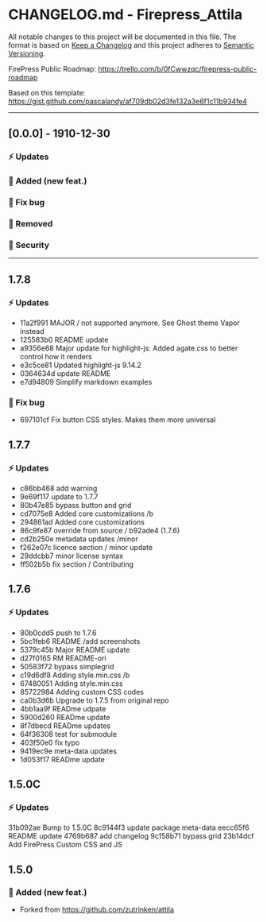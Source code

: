 # CHANGELOG.md - Firepress_Attila

All notable changes to this project will be documented in this file. The format is based on [Keep a Changelog](https://keepachangelog.com/en/1.0.0/) and this project adheres to [Semantic Versioning](https://semver.org/spec/v2.0.0.html).

FirePress Public Roadmap:
https://trello.com/b/0fCwwzqc/firepress-public-roadmap

Based on this template:
https://gist.github.com/pascalandy/af709db02d3fe132a3e6f1c11b934fe4

---

## [0.0.0] - 1910-12-30

### ⚡️ Updates
### 🚀 Added (new feat.)
### 🐛 Fix bug
### 🛑 Removed
### 🔑 Security

---


## 1.7.8

### ⚡️ Updates
- 11a2f991 MAJOR / not supported anymore. See Ghost theme Vapor instead
- 125583b0 README update
- a9356e68 Major update for highlight-js: Added agate.css to better control how it renders
- e3c5ce81 Updated highlight-js 9.14.2
- 0364634d update README
- e7d94809 Simplify markdown examples

### 🐛 Fix bug
- 697101cf Fix button CSS styles. Makes them more universal


## 1.7.7
### ⚡️ Updates
- c86bb468 add warning
- 9e69f117 update to 1.7.7
- 80b47e85 bypass button and grid
- cd7075e8 Added core customizations /b
- 294861ad Added core customizations
- 86c9fe87 override from source / b92ade4 (1.7.6)
- cd2b250e metadata updates /minor
- f262e07c licence section / minor update
- 29ddcbb7 minor license syntax
- ff502b5b fix section / Contributing


## 1.7.6
### ⚡️ Updates
- 80b0cdd5 push to 1.7.6
- 5bc1feb6 README /add screenshots
- 5379c45b Major README update
- d27f0165 RM README-ori
- 50583f72 bypass simplegrid
- c19d6df8 Adding style.min.css /b
- 67480051 Adding style.min.css
- 85722984 Adding custom CSS codes
- ca0b3d6b Upgrade to 1.7.5 from original repo
- 4bb1aa9f READme udpate
- 5900d260 READme update
- 8f7dbecd READme updates
- 64f36308 test for submodule
- 403f50e0 fix typo
- 9419ec9e meta-data updates
- 1d053f17 READme update


## 1.5.0C
### ⚡️ Updates
31b092ae Bump to 1.5.0C
8c9144f3 update package meta-data
eecc65f6 README update
4769b687 add changelog
9c158b71 bypass grid
23b14dcf Add FirePress Custom CSS and JS

## 1.5.0  
### 🚀 Added (new feat.)
- Forked from https://github.com/zutrinken/attila



